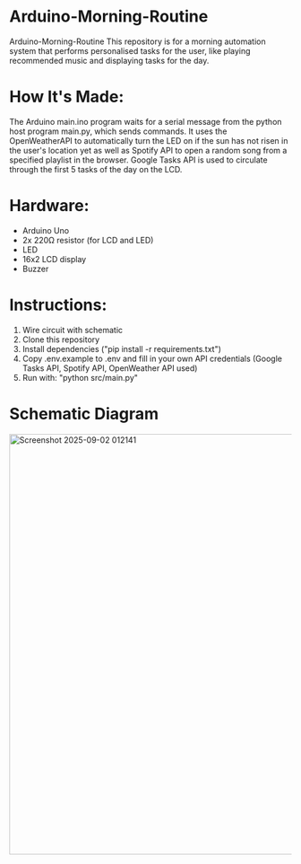 # Arduino-Morning-Routine
Arduino-Morning-Routine This repository is for a morning automation system that performs personalised tasks for the user, like playing recommended music and displaying tasks for the day.

# How It's Made:
The Arduino main.ino program waits for a serial message from the python host program main.py, which sends commands. 
It uses the OpenWeatherAPI to automatically turn the LED on if the sun has not risen in the user's location yet as well as Spotify API to open a random song from a specified playlist in the browser. Google Tasks API is used to circulate through the first 5 tasks of the day on the LCD.


# Hardware:
- Arduino Uno
- 2x 220Ω resistor (for LCD and LED)
- LED
- 16x2 LCD display
- Buzzer

# Instructions:
1. Wire circuit with schematic
2. Clone this repository
3. Install dependencies ("pip install -r requirements.txt")
4. Copy .env.example to .env and fill in your own API credentials (Google Tasks API, Spotify API, OpenWeather API used)
5. Run with: "python src/main.py"


# Schematic Diagram
<img width="1254" height="749" alt="Screenshot 2025-09-02 012141" src="https://github.com/user-attachments/assets/8d47c98f-e25e-4e42-852b-8ae501b63c36" />

